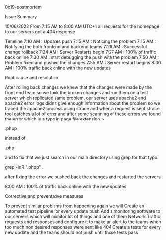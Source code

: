 0x19-postmortem

Issue Summary

10/06/2022 From 7:15 AM to 8:00 AM UTC+1 all requests for the homepage to our servers got a 404 response

Timeline
 7:10 AM : Updates push
 7:15 AM : Noticing the problem
 7:15 AM : Notifying the both frontend and backend teams
 7:20 AM : Successful change rollback
 7:24 AM : Server Restarts begin
 7:27 AM : 100% of traffic back online
 7:30 AM : start debugging the push with the problem
 7:50 AM : Problem fixed and pushed the changes
 7:55 AM : Server restart begins
 8:00 AM : 100% traffic back online with the new updates


Root cause and resolution

After rolling back changes we knew that the changes were made by the front end team so we took the broken changes and run them on a test server which replicated same problem, our server uses apache2 and apache2 error logs didn't give enough information about the problem so we traced the apache2 process using strace and when a request is sent strace tool catches a lot of error and after some scanning of these errors we found the error which is a typo in page file extension >

.phpp

instead of

.php

and to fix that we just search in our main directory using grep for that typo

grep -inR ".phpp" .

after fixing the error we pushed back the changes and restarted the servers

8:00 AM : 100% of traffic back online with the new updates

Corrective and preventative measures

To prevent similar problems from happening again we will
Create an automated test pipeline for every update push
Add a monitoring software to our servers which will monitor lot of things and one of them Network Traffic requests and responses and configure it to make an alert to the teams when too much non desired responses were sent like 404
Create a tests for every new update and the teams should not push until those tests pass
